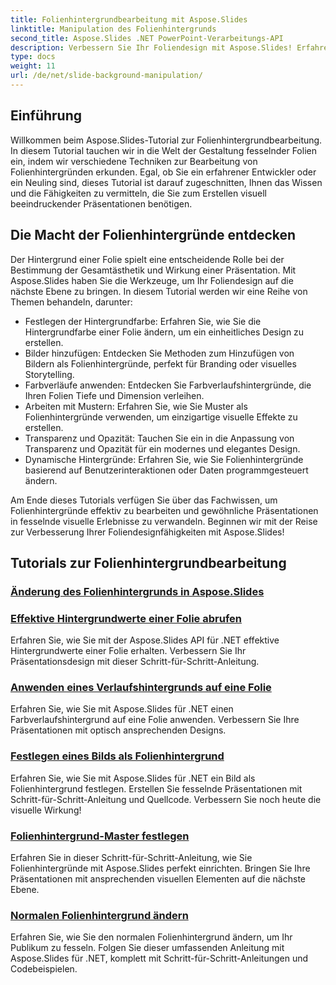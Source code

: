 ```yaml
---
title: Folienhintergrundbearbeitung mit Aspose.Slides
linktitle: Manipulation des Folienhintergrunds
second_title: Aspose.Slides .NET PowerPoint-Verarbeitungs-API
description: Verbessern Sie Ihr Foliendesign mit Aspose.Slides! Erfahren Sie in diesem umfassenden Tutorial, wie Sie Folienhintergründe bearbeiten. Mit Schritt-für-Schritt-Anleitungen und Codebeispielen.
type: docs
weight: 11
url: /de/net/slide-background-manipulation/
---
```


## Einführung

Willkommen beim Aspose.Slides-Tutorial zur Folienhintergrundbearbeitung. In diesem Tutorial tauchen wir in die Welt der Gestaltung fesselnder Folien ein, indem wir verschiedene Techniken zur Bearbeitung von Folienhintergründen erkunden. Egal, ob Sie ein erfahrener Entwickler oder ein Neuling sind, dieses Tutorial ist darauf zugeschnitten, Ihnen das Wissen und die Fähigkeiten zu vermitteln, die Sie zum Erstellen visuell beeindruckender Präsentationen benötigen.

## Die Macht der Folienhintergründe entdecken

Der Hintergrund einer Folie spielt eine entscheidende Rolle bei der Bestimmung der Gesamtästhetik und Wirkung einer Präsentation. Mit Aspose.Slides haben Sie die Werkzeuge, um Ihr Foliendesign auf die nächste Ebene zu bringen. In diesem Tutorial werden wir eine Reihe von Themen behandeln, darunter:

- Festlegen der Hintergrundfarbe: Erfahren Sie, wie Sie die Hintergrundfarbe einer Folie ändern, um ein einheitliches Design zu erstellen.
- Bilder hinzufügen: Entdecken Sie Methoden zum Hinzufügen von Bildern als Folienhintergründe, perfekt für Branding oder visuelles Storytelling.
- Farbverläufe anwenden: Entdecken Sie Farbverlaufshintergründe, die Ihren Folien Tiefe und Dimension verleihen.
- Arbeiten mit Mustern: Erfahren Sie, wie Sie Muster als Folienhintergründe verwenden, um einzigartige visuelle Effekte zu erstellen.
- Transparenz und Opazität: Tauchen Sie ein in die Anpassung von Transparenz und Opazität für ein modernes und elegantes Design.
- Dynamische Hintergründe: Erfahren Sie, wie Sie Folienhintergründe basierend auf Benutzerinteraktionen oder Daten programmgesteuert ändern.

Am Ende dieses Tutorials verfügen Sie über das Fachwissen, um Folienhintergründe effektiv zu bearbeiten und gewöhnliche Präsentationen in fesselnde visuelle Erlebnisse zu verwandeln. Beginnen wir mit der Reise zur Verbesserung Ihrer Foliendesignfähigkeiten mit Aspose.Slides!

## Tutorials zur Folienhintergrundbearbeitung
### [Änderung des Folienhintergrunds in Aspose.Slides](./slide-background-modification/)
### [Effektive Hintergrundwerte einer Folie abrufen](./get-background-effective-values/)
Erfahren Sie, wie Sie mit der Aspose.Slides API für .NET effektive Hintergrundwerte einer Folie erhalten. Verbessern Sie Ihr Präsentationsdesign mit dieser Schritt-für-Schritt-Anleitung.
### [Anwenden eines Verlaufshintergrunds auf eine Folie](./apply-gradient-background/)
Erfahren Sie, wie Sie mit Aspose.Slides für .NET einen Farbverlaufshintergrund auf eine Folie anwenden. Verbessern Sie Ihre Präsentationen mit optisch ansprechenden Designs.
### [Festlegen eines Bilds als Folienhintergrund](./set-image-as-background/)
Erfahren Sie, wie Sie mit Aspose.Slides für .NET ein Bild als Folienhintergrund festlegen. Erstellen Sie fesselnde Präsentationen mit Schritt-für-Schritt-Anleitung und Quellcode. Verbessern Sie noch heute die visuelle Wirkung!
### [Folienhintergrund-Master festlegen](./set-slide-background-master/)
Erfahren Sie in dieser Schritt-für-Schritt-Anleitung, wie Sie Folienhintergründe mit Aspose.Slides perfekt einrichten. Bringen Sie Ihre Präsentationen mit ansprechenden visuellen Elementen auf die nächste Ebene.
### [Normalen Folienhintergrund ändern](./change-slide-background-normal/)
Erfahren Sie, wie Sie den normalen Folienhintergrund ändern, um Ihr Publikum zu fesseln. Folgen Sie dieser umfassenden Anleitung mit Aspose.Slides für .NET, komplett mit Schritt-für-Schritt-Anleitungen und Codebeispielen.